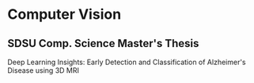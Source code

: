 # Computer Vision 
## SDSU Comp. Science Master's Thesis
Deep Learning Insights: Early Detection and Classification of Alzheimer's Disease using 3D MRI
